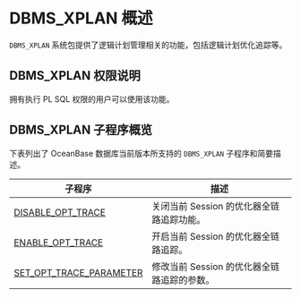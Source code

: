 # DBMS_XPLAN 概述

`DBMS_XPLAN` 系统包提供了逻辑计划管理相关的功能，包括逻辑计划优化追踪等。

## DBMS_XPLAN 权限说明

拥有执行 PL SQL 权限的用户可以使用该功能。

## DBMS_XPLAN 子程序概览

下表列出了 OceanBase 数据库当前版本所支持的 `DBMS_XPLAN` 子程序和简要描述。

| 子程序 | 描述 |
| --- | --- |
| [DISABLE_OPT_TRACE](2.disable-opt-trace-oracle.md) | 关闭当前 Session 的优化器全链路追踪功能。 |
| [ENABLE_OPT_TRACE](3.enable-opt-trace-oracle.md) | 开启当前 Session 的优化器全链路追踪。 |
| [SET_OPT_TRACE_PARAMETER](4.set-opt-trace-parameter-oracle.md) | 修改当前 Session 的优化器全链路追踪的参数。 |
